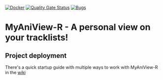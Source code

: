 [![Docker](https://github.com/silverfs/myaniview-r/actions/workflows/docker-publish.yml/badge.svg)](https://github.com/silverfs/myaniview-r/actions/workflows/docker-publish.yml)
[![Quality Gate Status](https://sonarcloud.io/api/project_badges/measure?project=silverfs_myaniview-r&metric=alert_status)](https://sonarcloud.io/project/overview?id=silverfs_myaniview-r)
[![Bugs](https://sonarcloud.io/api/project_badges/measure?project=silverfs_myaniview-r&metric=bugs)](https://sonarcloud.io/project/overview?id=silverfs_myaniview-r)

# MyAniView-R - A personal view on your tracklists!



## Project deployment

There's a quick startup guide with multiple ways to work with MyAniView-R in the [wiki](https://github.com/silverfs/myaniview-r/wiki) 
